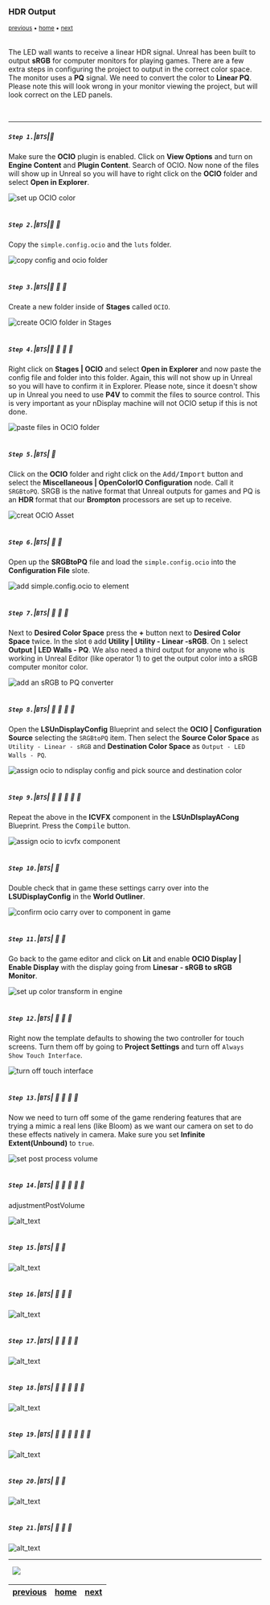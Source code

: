 <img src="https://via.placeholder.com/1000x4/45D7CA/45D7CA" alt="drawing" height="4px"/>

### HDR Output

<sub>[previous](../) • [home](../README.md#user-content-gms2-background-tiles--sprites---table-of-contents) • [next](../)</sub>

<img src="https://via.placeholder.com/1000x4/45D7CA/45D7CA" alt="drawing" height="4px"/>

The LED wall wants to receive a linear HDR signal.  Unreal has been built to output **sRGB** for computer monitors for playing games. There are a few extra steps in configuring the project to output in the correct color space. The monitor uses a **PQ** signal. We need to convert the color to **Linear PQ**.  Please note this will look wrong in your monitor viewing the project, but will look correct on the LED panels.

<br>

---


##### `Step 1.`\|`BTS`|:small_blue_diamond:

Make sure the **OCIO** plugin is enabled. Click on **View Options** and turn on **Engine Content** and **Plugin Content**.  Search of OCIO.  Now none of the files will show up in Unreal so you will have to right click on the **OCIO** folder and select **Open in Explorer**.

![set up OCIO color](images/ocioTools.png)

<img src="https://via.placeholder.com/500x2/45D7CA/45D7CA" alt="drawing" height="2px" alt = ""/>

##### `Step 2.`\|`BTS`|:small_blue_diamond: :small_blue_diamond: 

Copy the `simple.config.ocio` and the `luts` folder.

![copy config and ocio folder](images/simpleConfigOCIO.png)

<img src="https://via.placeholder.com/500x2/45D7CA/45D7CA" alt="drawing" height="2px" alt = ""/>

##### `Step 3.`\|`BTS`|:small_blue_diamond: :small_blue_diamond: :small_blue_diamond:

Create a new folder inside of **Stages** called `OCIO`.

![create OCIO folder in Stages](images/newOCIOFolder.png)

<img src="https://via.placeholder.com/500x2/45D7CA/45D7CA" alt="drawing" height="2px" alt = ""/>

##### `Step 4.`\|`BTS`|:small_blue_diamond: :small_blue_diamond: :small_blue_diamond: :small_blue_diamond:

Right click on **Stages | OCIO** and select **Open in Explorer** and now paste the config file and folder into this folder.  Again, this will not show up in Unreal so you will have to confirm it in Explorer. Please note, since it doesn't show up in Unreal you need to use **P4V** to commit the files to source control.  This is very important as your nDisplay machine will not OCIO setup if this is not done.

![paste files in OCIO folder](images/copyContent.png)

<img src="https://via.placeholder.com/500x2/45D7CA/45D7CA" alt="drawing" height="2px" alt = ""/>

##### `Step 5.`\|`BTS`| :small_orange_diamond:

Click on the **OCIO** folder and right click on the <kbd>Add/Import</kbd> button and select the **Miscellaneous 
| OpenColorIO Configuration** node. Call it `SRGBtoPQ`.  SRGB is the native format that Unreal outputs for games and PQ is an **HDR** format that our **Brompton** processors are set up to receive.

![creat OCIO Asset](images/createOCIOAsset.png)

<img src="https://via.placeholder.com/500x2/45D7CA/45D7CA" alt="drawing" height="2px" alt = ""/>

##### `Step 6.`\|`BTS`| :small_orange_diamond: :small_blue_diamond:

Open up the **SRGBtoPQ** file and load the `simple.config.ocio` into the **Configuration File** slote.

![add simple.config.ocio to element](images/addOpenConfig.png)

<img src="https://via.placeholder.com/500x2/45D7CA/45D7CA" alt="drawing" height="2px" alt = ""/>

##### `Step 7.`\|`BTS`| :small_orange_diamond: :small_blue_diamond: :small_blue_diamond:

Next to **Desired Color Space** press the **+** button next to **Desired Color Space** twice.  In the slot `0` add **Utility | Utility - Linear -sRGB**.  On `1` select **Output | LED Walls - PQ**.  We also need a third output for anyone who is working in Unreal Editor (like operator 1) to get the output color into a sRGB computer monitor color.

![add an sRGB to PQ converter](images/conversion.png)


<img src="https://via.placeholder.com/500x2/45D7CA/45D7CA" alt="drawing" height="2px" alt = ""/>

##### `Step 8.`\|`BTS`| :small_orange_diamond: :small_blue_diamond: :small_blue_diamond: :small_blue_diamond:

Open the **LSUnDisplayConfig** Blueprint and select the  **OCIO | Configuration Source** selecting the `SRGBtoPQ` item.  Then select the **Source Color Space** as `Utility - Linear - sRGB` and **Destination Color Space** as `Output - LED Walls - PQ`.

![assign ocio to ndisplay config and pick source and destination color](images/assignOCIO.png)

<img src="https://via.placeholder.com/500x2/45D7CA/45D7CA" alt="drawing" height="2px" alt = ""/>

##### `Step 9.`\|`BTS`| :small_orange_diamond: :small_blue_diamond: :small_blue_diamond: :small_blue_diamond: :small_blue_diamond:

Repeat the above in the **ICVFX** component in the **LSUnDIsplayACong** Blueprint. Press the <kbd>Compile</kbd> button.

![assign ocio to icvfx component](images/ocioIcvx.png)

<img src="https://via.placeholder.com/500x2/45D7CA/45D7CA" alt="drawing" height="2px" alt = ""/>

##### `Step 10.`\|`BTS`| :large_blue_diamond:

Double check that in game these settings carry over into the **LSUDisplayConfig** in the **World Outliner**.

![confirm ocio carry over to component in game](images/confirmColor.png)

<img src="https://via.placeholder.com/500x2/45D7CA/45D7CA" alt="drawing" height="2px" alt = ""/>

##### `Step 11.`\|`BTS`| :large_blue_diamond: :small_blue_diamond: 

Go back to the game editor and click on **Lit** and enable **OCIO Display | Enable Display** with the display going from **Linesar - sRGB to sRGB Monitor**.

![set up color transform in engine](images/inGameColor.png)

<img src="https://via.placeholder.com/500x2/45D7CA/45D7CA" alt="drawing" height="2px" alt = ""/>


##### `Step 12.`\|`BTS`| :large_blue_diamond: :small_blue_diamond: :small_blue_diamond: 

Right now the template defaults to showing the two controller for touch screens.  Turn them off by going to **Project Settings** and turn off `Always Show Touch Interface`.

![turn off touch interface](images/turnOffTouch.png)

<img src="https://via.placeholder.com/500x2/45D7CA/45D7CA" alt="drawing" height="2px" alt = ""/>

##### `Step 13.`\|`BTS`| :large_blue_diamond: :small_blue_diamond: :small_blue_diamond:  :small_blue_diamond: 

Now we need to turn off some of the game rendering features that are trying a mimic a real lens (like Bloom) as we want our camera on set to do these effects natively in camera.  Make sure you set **Infinite Extent(Unbound)** to `true`.

![set post process volume](images/setPosttProcessVolume.png)

<img src="https://via.placeholder.com/500x2/45D7CA/45D7CA" alt="drawing" height="2px" alt = ""/>

##### `Step 14.`\|`BTS`| :large_blue_diamond: :small_blue_diamond: :small_blue_diamond: :small_blue_diamond:  :small_blue_diamond: 

adjustmentPostVolume

![alt_text](images/adjustmentPostVolume.png)

<img src="https://via.placeholder.com/500x2/45D7CA/45D7CA" alt="drawing" height="2px" alt = ""/>

##### `Step 15.`\|`BTS`| :large_blue_diamond: :small_orange_diamond: 

![alt_text](images/.png)

<img src="https://via.placeholder.com/500x2/45D7CA/45D7CA" alt="drawing" height="2px" alt = ""/>

##### `Step 16.`\|`BTS`| :large_blue_diamond: :small_orange_diamond:   :small_blue_diamond: 

![alt_text](images/.png)

<img src="https://via.placeholder.com/500x2/45D7CA/45D7CA" alt="drawing" height="2px" alt = ""/>

##### `Step 17.`\|`BTS`| :large_blue_diamond: :small_orange_diamond: :small_blue_diamond: :small_blue_diamond:

![alt_text](images/.png)

<img src="https://via.placeholder.com/500x2/45D7CA/45D7CA" alt="drawing" height="2px" alt = ""/>

##### `Step 18.`\|`BTS`| :large_blue_diamond: :small_orange_diamond: :small_blue_diamond: :small_blue_diamond: :small_blue_diamond:

![alt_text](images/.png)

<img src="https://via.placeholder.com/500x2/45D7CA/45D7CA" alt="drawing" height="2px" alt = ""/>

##### `Step 19.`\|`BTS`| :large_blue_diamond: :small_orange_diamond: :small_blue_diamond: :small_blue_diamond: :small_blue_diamond: :small_blue_diamond:

![alt_text](images/.png)

<img src="https://via.placeholder.com/500x2/45D7CA/45D7CA" alt="drawing" height="2px" alt = ""/>

##### `Step 20.`\|`BTS`| :large_blue_diamond: :large_blue_diamond:

![alt_text](images/.png)

<img src="https://via.placeholder.com/500x2/45D7CA/45D7CA" alt="drawing" height="2px" alt = ""/>

##### `Step 21.`\|`BTS`| :large_blue_diamond: :large_blue_diamond: :small_blue_diamond:

![alt_text](images/.png)

___


<img src="https://via.placeholder.com/1000x4/dba81a/dba81a" alt="drawing" height="4px" alt = ""/>

<img src="https://via.placeholder.com/1000x100/45D7CA/000000/?text=Next Up - ADD NEXT PAGE">

<img src="https://via.placeholder.com/1000x4/dba81a/dba81a" alt="drawing" height="4px" alt = ""/>

| [previous](../)| [home](../README.md#user-content-gms2-background-tiles--sprites---table-of-contents) | [next](../)|
|---|---|---|
